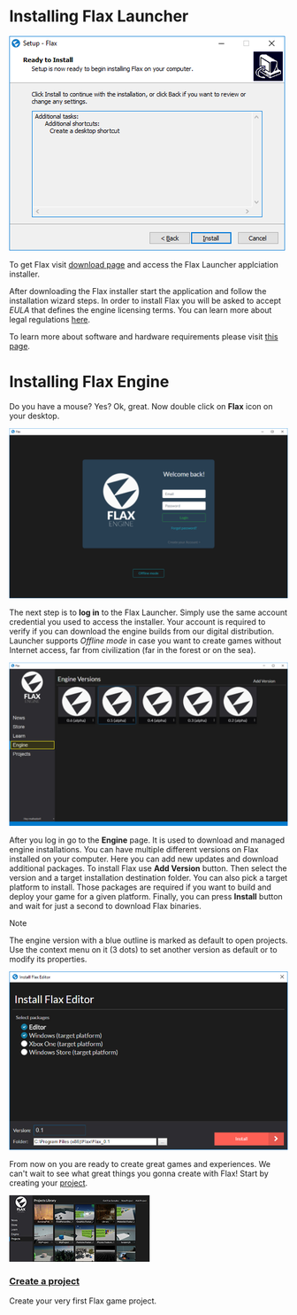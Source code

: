 # Installing Flax Launcher

![Installing Flax](media/installing-flax.png)

To get Flax visit [download page](http://flaxengine.com/download) and access the Flax Launcher applciation installer.

After downloading the Flax installer start the application and follow the installation wizard steps. In order to install Flax you will be asked to accept *EULA* that defines the engine licensing terms. You can learn more about legal regulations [here](http://flaxengine.com/licensing).

To learn more about software and hardware requirements please visit [this page](requirements.md).

# Installing Flax Engine

Do you have a mouse? Yes? Ok, great. Now double click on **Flax** icon on your desktop.

![Login To Flax Launcher](media/flax-launcher-login.png)

The next step is to **log in** to the Flax Launcher. Simply use the same account credential you used to access the installer. Your account is required to verify if you can download the engine builds from our digital distribution. Launcher supports *Offline mode* in case you want to create games without Internet access, far from civilization (far in the forest or on the sea).

![Open Launcher](media/launcher-engine.jpg)

After you log in go to the **Engine** page. It is used to download and managed engine installations. You can have multiple different versions on Flax installed on your computer. Here you can add new updates and download additional packages. To install Flax use **Add Version** button. Then select the version and a target installation destination folder. You can also pick a target platform to install. Those packages are required if you want to build and deploy your game for a given platform. Finally, you can press **Install** button and wait for just a second to download Flax binaries.

> [!Note]
> The engine version with a blue outline is marked as default to open projects. Use the context menu on it (3 dots) to set another version as default or to modify its properties.

![Download Flax](media/download-flax.jpg)

From now on you are ready to create great games and experiences. We can't wait to see what great things you gonna create with Flax! Start by creating your [project](create-a-project.md).

<div class="frontpage">

<div class="frontpage-section">
<a href="create-a-project.md"><img src="media/create-a-project-icon.jpg"></a>
<h3><a href="create-a-project.md">Create a project</a></h3>
<p>Create your very first Flax game project.</p>
</div>

</div>
